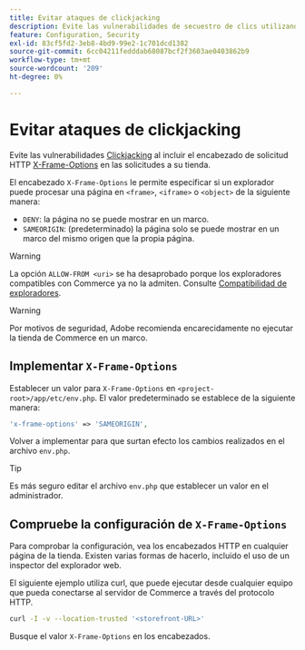 ```yaml
---
title: Evitar ataques de clickjacking
description: Evite las vulnerabilidades de secuestro de clics utilizando el encabezado "X-Frame-Options" para controlar las representaciones de páginas.
feature: Configuration, Security
exl-id: 83cf5fd2-3eb8-4bd9-99e2-1c701dcd1382
source-git-commit: 6cc04211fedddab68087bcf2f3603ae0403862b9
workflow-type: tm+mt
source-wordcount: '209'
ht-degree: 0%

---
```


# Evitar ataques de clickjacking

Evite las vulnerabilidades [Clickjacking](https://owasp.org/www-community/attacks/Clickjacking) al incluir el encabezado de solicitud HTTP [X-Frame-Options](https://datatracker.ietf.org/doc/html/rfc7034) en las solicitudes a su tienda.

El encabezado `X-Frame-Options` le permite especificar si un explorador puede procesar una página en `<frame>`, `<iframe>` o `<object>` de la siguiente manera:

- `DENY`: la página no se puede mostrar en un marco.
- `SAMEORIGIN`: (predeterminado) la página solo se puede mostrar en un marco del mismo origen que la propia página.

>[!WARNING]
>
>La opción `ALLOW-FROM <uri>` se ha desaprobado porque los exploradores compatibles con Commerce ya no la admiten. Consulte [Compatibilidad de exploradores](https://developer.mozilla.org/en-US/docs/Web/HTTP/Headers/X-Frame-Options#browser_compatibility).

>[!WARNING]
>
>Por motivos de seguridad, Adobe recomienda encarecidamente no ejecutar la tienda de Commerce en un marco.

## Implementar `X-Frame-Options`

Establecer un valor para `X-Frame-Options` en `<project-root>/app/etc/env.php`. El valor predeterminado se establece de la siguiente manera:

```php
'x-frame-options' => 'SAMEORIGIN',
```

Volver a implementar para que surtan efecto los cambios realizados en el archivo `env.php`.

>[!TIP]
>
>Es más seguro editar el archivo `env.php` que establecer un valor en el administrador.

## Compruebe la configuración de `X-Frame-Options`

Para comprobar la configuración, vea los encabezados HTTP en cualquier página de la tienda. Existen varias formas de hacerlo, incluido el uso de un inspector del explorador web.

El siguiente ejemplo utiliza curl, que puede ejecutar desde cualquier equipo que pueda conectarse al servidor de Commerce a través del protocolo HTTP.

```bash
curl -I -v --location-trusted '<storefront-URL>'
```

Busque el valor `X-Frame-Options` en los encabezados.
